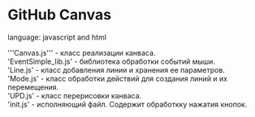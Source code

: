 <h1>GitHub Canvas</h1>

language: javascript and html <br>

'''Canvas.js''' - класс реализации канваса. <br>
'EventSimple_lib.js' - библиотека обработки событий мыши. <br>
'Line.js' - класс добавления линии и хранения ее параметров. <br>
'Mode.js' - класс обработки действий для создания линий и их перемещения. <br>
'UPD.js' - класс перерисовки канваса. <br>
'init.js' - исполняющий файл. Содержит обработкку нажатия кнопок. <br>

